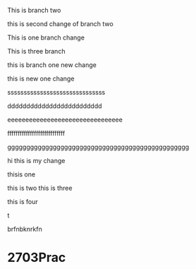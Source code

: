 

This is branch two


this is second change of branch two

This is one branch change



This is three branch


this is branch one new change

this is new one change


ssssssssssssssssssssssssssssss


ddddddddddddddddddddddddd


eeeeeeeeeeeeeeeeeeeeeeeeeeeeeeee



ffffffffffffffffffffffffffff








gggggggggggggggggggggggggggggggggggggggggggggggg


hi
this is my change



thisis one 

this is two
this is three


this is four

t


brfnbknrkfn
# 2703Prac
